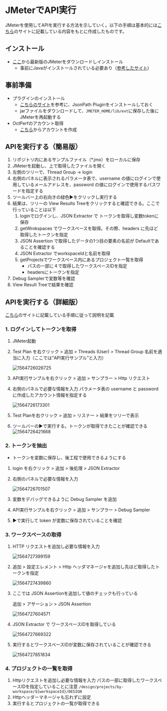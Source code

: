 # JMeterでAPI実行



JMeterを使用してAPIを実行する方法を示していく。以下の手順は基本的には[こちら](https://octoperf.com/blog/2018/04/23/jmeter-rest-api-testing/)のサイトに記載している内容をもとに作成したものです。



## インストール

- [ここ](https://jmeter.apache.org/)から最新版のJMeterをダウンロードしインストール
  - 事前にJavaがインストールされている必要あり（[参考したサイト](https://qiita.com/gorilla_gorilla_gorilla/items/f9837751b8914700fba0))



## 事前準備

- プラグインのインストール
  - [こちらのサイト](https://octoperf.com/blog/2017/03/09/how-to-extract-data-from-json-response-using-jmeter/)を参考に、JsonPath Pluginをインストールしておく
  - jarファイルをダウンロードして、`JMETER_HOME/lib/ext`に保存した後に JMeterを再起動する
- OctPerfのアカウント取得
  - [こちら](https://app.octoperf.com/#/access/signin)からアカウントを作成



## APIを実行する（簡易版）

1. リポジトリ内にあるサンプルファイル（*.jmx）をローカルに保存
2. JMeterを起動し、上で取得したファイルを開く
3. 左側のツリーで、Thread Group -> login 
4. 右側のパネルに表示されるパラメータ表で、username の値にログインで使用しているメールアドレスを、password の値にログインで使用するパスワードを指定する
5. ツールバー上の右向きの緑色▶をクリックし実行する
6. 結果は、ツリーの View Results Treeをクリックすると確認できる。ここで行っていることは以下
   1. loginでログインし、JSON Extractor で トークンを取得し変数tokenに保存
   2. getWrokspaces でワークスペースを取得。その際、headers に先ほど取得したトークンを指定
   3. JSON Assertion で取得したデータの1つ目の要素の名前が Defaultであることを確認する
   4. JSON Extractor でworkspaceIdと名前を取得
   5. getProjectsでワークスペース内にあるプロジェクト一覧を取得
      - パスの一部に４で取得したワークスペースIDを指定
      - headersにトークンを指定
7. Debug Samplerで変数等を確認
8. View Result Treeで結果を確認



## APIを実行する（詳細版）

[こちら](https://octoperf.com/blog/2018/04/23/jmeter-rest-api-testing/)のサイトに記載している手順に従って説明を記載

### 1. ログインしてトークンを取得

1. JMeter起動

2. Test Plan を右クリック > 追加 > Threads (User) > Thread Group
   名前を適当に入力（ここでは”API実行サンプル”と入力）

   ![1564726026725](./resrouces/1564726026725.png)

3. API実行サンプルを右クリック > 追加 > サンプラー > Http リクエスト

4. 右側のパネルで必要な情報を入力
   パラメータ表の username と password に作成したアカウント情報を指定する

   ![1564726173301](./resrouces/1564726173301.png)

5. Test Planを右クリック > 追加 > リスナー > 結果をツリーで表示

6. ツールバーの▶で実行する。トークンが取得できたことが確認できる
   ![1564726421668](./resrouces/1564726421668.png)

### 2. トークンを抽出

- トークンを変数に保存し、後工程で使用できるようにする

1. login を右クリック > 追加 > 後処理 > JSON Extractor

2. 右側のパネルで必要な情報を入力

   ![1564726701507](./resrouces/1564726701507.png)

3. 変数をデバッグできるように Debug Sampler を追加

4. API実行サンプルを右クリック > 追加 > サンプラー > Debug Sampler

5. ▶で実行して token が変数に保存されていることを確認

### 3.  ワークスペースの取得

1. HTTP リクエストを追加し必要な情報を入力

   ![1564727399159](./resrouces/1564727399159.png)

2. 追加 > 設定エレメント > Http ヘッダマネージャを追加し先ほど取得したトークンを指定

   ![1564727439860](./resrouces/1564727439860.png)

3. ここでは JSON Assertionを追加して値のチェックも行っている

   追加 > アサーション > JSON Assertion

   ![1564727604571](./resrouces/1564727604571.png)

4. JSON Extractor で ワークスペースIDを取得している

   ![1564727669322](./resrouces/1564727669322.png)

5. 実行するとワークスペースIDが変数に保存されていることが確認できる

   ![1564727851834](./resrouces/1564727851834.png)

### 4. プロジェクトの一覧を取得

1. Httpリクエストを追加し必要な情報を入力
   パスの一部に取得したワークスペースIDを指定していることに注意
    `/design/projects/by-workspace/${workspaceId}/DESIGN`
2. Httpヘッダーマネージャも忘れずに設定
3. 実行するとプロジェクトの一覧が取得できる